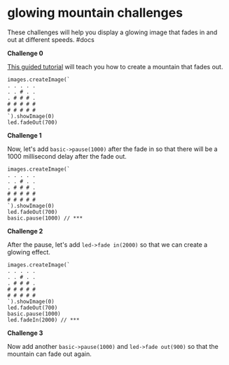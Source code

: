 # glowing mountain challenges

These challenges will help you display a glowing image that fades in and out at different speeds. #docs

**Challenge 0**

[This guided tutorial](https://test.microbit.co.uk/td/lessons/glowing-mountain/tutorial) will teach you how to create a mountain that fades out.

```
images.createImage(`
. . . . .
. . # . .
. # # # .
# # # # #
# # # # #
`).showImage(0)
led.fadeOut(700)
```

**Challenge 1**

Now, let's add `basic->pause(1000)` after the fade in so that there will be a 1000 millisecond delay after the fade out.

```
images.createImage(`
. . . . .
. . # . .
. # # # .
# # # # #
# # # # #
`).showImage(0)
led.fadeOut(700)
basic.pause(1000) // ***
```

**Challenge 2**

After the pause, let's add `led->fade in(2000)` so that we can create a glowing effect.

```
images.createImage(`
. . . . .
. . # . .
. # # # .
# # # # #
# # # # #
`).showImage(0)
led.fadeOut(700)
basic.pause(1000)
led.fadeIn(2000) // ***
```

**Challenge 3**

Now add another `basic->pause(1000)` and `led->fade out(900)` so that the mountain can fade out again.

